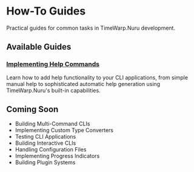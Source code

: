 # How-To Guides

Practical guides for common tasks in TimeWarp.Nuru development.

## Available Guides

### [Implementing Help Commands](./ImplementingHelp.md)
Learn how to add help functionality to your CLI applications, from simple manual help to sophisticated automatic help generation using TimeWarp.Nuru's built-in capabilities.

## Coming Soon

- Building Multi-Command CLIs
- Implementing Custom Type Converters
- Testing CLI Applications
- Building Interactive CLIs
- Handling Configuration Files
- Implementing Progress Indicators
- Building Plugin Systems